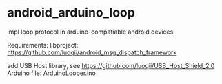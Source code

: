 android_arduino_loop
====================

impl loop protocol in arduino-compatiable android devices.

Requirements:
libproject: https://github.com/luoqii/android_msg_dispatch_framework

add USB Host library, see 
https://github.com/luoqii/USB_Host_Shield_2.0
Arduino file: ArduinoLooper.ino
